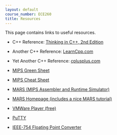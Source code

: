 ```yaml
---
layout: default
course_number: ECE260
title: Resources
---
```


This page contains links to useful resources.
 
  - C++ Reference: [Thinking in C++, 2nd Edition](http://www.mindview.net/Books/TICPP/ThinkingInCPP2e.html)
 
  - Another C++ Reference: [LearnCpp.com](http://www.learncpp.com)
  
  - Yet Another C++ Reference: [cplusplus.com](http://www.cplusplus.com)
  
  - [MIPS Green Sheet](./MIPS_Green_Sheet.pdf)
  
  - [MIPS Cheat Sheet](./MIPS_Cheat_Sheet.pdf)
  
  - [MARS (MIPS Assembler and Runtime Simulator)](./Mars4_5.jar)
  
  - [MARS Homepage (includes a nice MARS tutorial)](http://courses.missouristate.edu/KenVollmar/Mars/index.htm)
 
  - [VMWare Player (free)](https://my.vmware.com/web/vmware/free#desktop_end_user_computing/vmware_workstation_player/12_0)
  
  - [PuTTY](https://the.earth.li/~sgtatham/putty/latest/w32/putty.exe)
  
  - [IEEE-754 Floating Point Converter](https://www.h-schmidt.net/FloatConverter/IEEE754.html)
